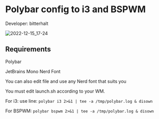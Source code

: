 # Polybar config to i3 and BSPWM
Developer: bitterhalt

![2022-12-15_17-24](https://user-images.githubusercontent.com/95308907/207900082-742f3622-843c-4941-8c71-4c10b8653d04.png)

## Requirements

Polybar

JetBrains Mono Nerd Font

You can also edit file and use any Nerd font that suits you

You must edit launch.sh according to your WM.

For i3: use line:
`polybar i3 2>&1 | tee -a /tmp/polybar.log & disown`

For BSPWM:
`polybar bspwm 2>&1 | tee -a /tmp/polybar.log & disown`

